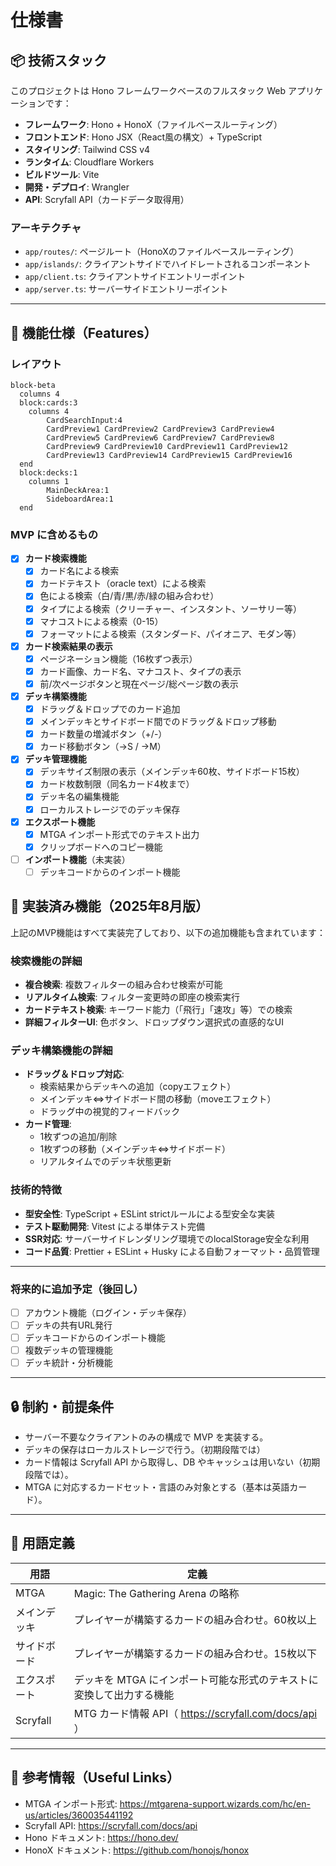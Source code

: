 # 仕様書

## 📦 技術スタック

このプロジェクトは Hono フレームワークベースのフルスタック Web アプリケーションです：

- **フレームワーク**: Hono + HonoX（ファイルベースルーティング）
- **フロントエンド**: Hono JSX（React風の構文）+ TypeScript
- **スタイリング**: Tailwind CSS v4
- **ランタイム**: Cloudflare Workers
- **ビルドツール**: Vite
- **開発・デプロイ**: Wrangler
- **API**: Scryfall API（カードデータ取得用）

### アーキテクチャ

- `app/routes/`: ページルート（HonoXのファイルベースルーティング）
- `app/islands/`: クライアントサイドでハイドレートされるコンポーネント
- `app/client.ts`: クライアントサイドエントリーポイント
- `app/server.ts`: サーバーサイドエントリーポイント

---

## 🧩 機能仕様（Features）

### レイアウト

```mermaid
block-beta
  columns 4
  block:cards:3
    columns 4
        CardSearchInput:4
        CardPreview1 CardPreview2 CardPreview3 CardPreview4
        CardPreview5 CardPreview6 CardPreview7 CardPreview8
        CardPreview9 CardPreview10 CardPreview11 CardPreview12
        CardPreview13 CardPreview14 CardPreview15 CardPreview16
  end
  block:decks:1
    columns 1
        MainDeckArea:1
        SideboardArea:1
  end
```

### MVP に含めるもの

- [x] **カード検索機能**
  - [x] カード名による検索
  - [x] カードテキスト（oracle text）による検索
  - [x] 色による検索（白/青/黒/赤/緑の組み合わせ）
  - [x] タイプによる検索（クリーチャー、インスタント、ソーサリー等）
  - [x] マナコストによる検索（0-15）
  - [x] フォーマットによる検索（スタンダード、パイオニア、モダン等）

- [x] **カード検索結果の表示**
  - [x] ページネーション機能（16枚ずつ表示）
  - [x] カード画像、カード名、マナコスト、タイプの表示
  - [x] 前/次ページボタンと現在ページ/総ページ数の表示

- [x] **デッキ構築機能**
  - [x] ドラッグ＆ドロップでのカード追加
  - [x] メインデッキとサイドボード間でのドラッグ＆ドロップ移動
  - [x] カード数量の増減ボタン（+/-）
  - [x] カード移動ボタン（→S / →M）

- [x] **デッキ管理機能**
  - [x] デッキサイズ制限の表示（メインデッキ60枚、サイドボード15枚）
  - [x] カード枚数制限（同名カード4枚まで）
  - [x] デッキ名の編集機能
  - [x] ローカルストレージでのデッキ保存

- [x] **エクスポート機能**
  - [x] MTGA インポート形式でのテキスト出力
  - [x] クリップボードへのコピー機能

- [ ] **インポート機能**（未実装）
  - [ ] デッキコードからのインポート機能

## 🎯 実装済み機能（2025年8月版）

上記のMVP機能はすべて実装完了しており、以下の追加機能も含まれています：

### 検索機能の詳細
- **複合検索**: 複数フィルターの組み合わせ検索が可能
- **リアルタイム検索**: フィルター変更時の即座の検索実行
- **カードテキスト検索**: キーワード能力（「飛行」「速攻」等）での検索
- **詳細フィルターUI**: 色ボタン、ドロップダウン選択式の直感的なUI

### デッキ構築機能の詳細
- **ドラッグ＆ドロップ対応**:
  - 検索結果からデッキへの追加（copyエフェクト）
  - メインデッキ⇔サイドボード間の移動（moveエフェクト）
  - ドラッグ中の視覚的フィードバック
- **カード管理**:
  - 1枚ずつの追加/削除
  - 1枚ずつの移動（メインデッキ⇔サイドボード）
  - リアルタイムでのデッキ状態更新

### 技術的特徴
- **型安全性**: TypeScript + ESLint strictルールによる型安全な実装
- **テスト駆動開発**: Vitest による単体テスト完備
- **SSR対応**: サーバーサイドレンダリング環境でのlocalStorage安全な利用
- **コード品質**: Prettier + ESLint + Husky による自動フォーマット・品質管理

---

### 将来的に追加予定（後回し）

- [ ] アカウント機能（ログイン・デッキ保存）
- [ ] デッキの共有URL発行
- [ ] デッキコードからのインポート機能
- [ ] 複数デッキの管理機能
- [ ] デッキ統計・分析機能

---

## 🔒 制約・前提条件

- サーバー不要なクライアントのみの構成で MVP を実装する。
- デッキの保存はローカルストレージで行う。（初期段階では）
- カード情報は Scryfall API から取得し、DB やキャッシュは用いない（初期段階では）。
- MTGA に対応するカードセット・言語のみ対象とする（基本は英語カード）。

---

## 📄 用語定義

| 用語       | 定義                                             |
|----------|------------------------------------------------|
| MTGA     | Magic: The Gathering Arena の略称                 |
| メインデッキ   | プレイヤーが構築するカードの組み合わせ。60枚以上                      |
| サイドボード   | プレイヤーが構築するカードの組み合わせ。15枚以下                      |
| エクスポート   | デッキを MTGA にインポート可能な形式のテキストに変換して出力する機能          |
| Scryfall | MTG カード情報 API（ https://scryfall.com/docs/api ） |


---

## 📌 参考情報（Useful Links）

- MTGA インポート形式: https://mtgarena-support.wizards.com/hc/en-us/articles/360035441192
- Scryfall API: https://scryfall.com/docs/api
- Hono ドキュメント: https://hono.dev/
- HonoX ドキュメント: https://github.com/honojs/honox
